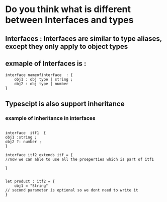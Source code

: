 # Do you think what is different between Interfaces and types

## Interfaces : Interfaces are similar to type aliases, except they only apply to object types

## exmaple of Interfaces is :

```
interface nameofinterface  : {
    obj1 : obj type | string ;
    obj2 : obj type | number
}

```

## Typescipt is also support inheritance

### example of inheritance in interfaces

```

interface  itf1  {
obj1 :string ;
obj2 ?: number ;
}

interface itf2 extends itf = {
//now we can able to use all the proeperties which is part of itf1 

}


let product : itf2 = {
    obj1 = "String"
// second parameter is optional so we dont need to write it 
}


```
